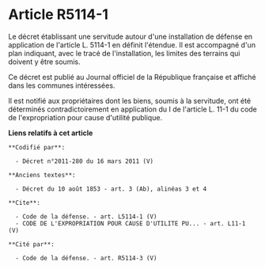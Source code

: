 # Article R5114-1

Le décret établissant une servitude autour d'une installation de défense en application de l'article L. 5114-1 en définit
l'étendue. Il est accompagné d'un plan indiquant, avec le tracé de l'installation, les limites des terrains qui doivent y
être soumis. 

Ce décret est publié au Journal officiel de la République française et affiché dans les communes intéressées. 

Il est notifié aux propriétaires dont les biens, soumis à la servitude, ont été déterminés contradictoirement en application
du I de l'article L. 11-1 du code de l'expropriation pour cause d'utilité publique.

**Liens relatifs à cet article**

	**Codifié par**:

	  - Décret n°2011-280 du 16 mars 2011 (V)

	**Anciens textes**:

	  - Décret du 10 août 1853 - art. 3 (Ab), alinéas 3 et 4

	**Cite**:

	  - Code de la défense. - art. L5114-1 (V)
	  - CODE DE L'EXPROPRIATION POUR CAUSE D'UTILITE PU... - art. L11-1 (V)

	**Cité par**:

	  - Code de la défense. - art. R5114-3 (V)
